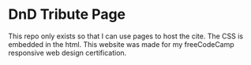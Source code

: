 # DnD Tribute Page
This repo only exists so that I can use pages to host the cite. The CSS is embedded in the html. This website was made for my freeCodeCamp responsive web design certification.
